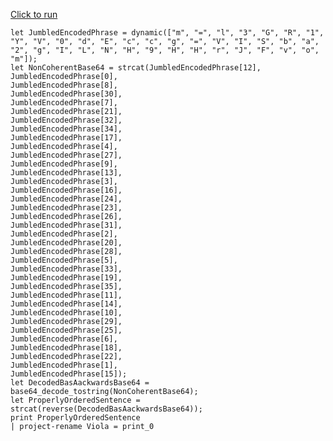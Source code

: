 [Click to run](https://dataexplorer.azure.com/clusters/help/databases/Samples?query=H4sIAAAAAAAEAHWUW2vCQBCF3/0VIU8RLLgbtZXiQy/2IsVKBaGIhHV3UNskK5vUIvTHd2dp04d6Xj6WnJ05M5NMcqqjyUexzsmMS20NmdnWqYqiUWSOpSp2OlnGRdyJ4hEjZ6SMe8YLQzBeGQtGl2EYY4ZusGmyhHuPjDljzVAM2dwL6hNjynhgDJtTgGNMGHeMA8MyinjVvmzlvrOpLW/slhyV9bVvatDzbVW106pOTjW9FHLVaZ1Uuki4QEIKQ86RIAVMBgtLe0gR0AeGSBgyhC4prAyGDKA/rgxmkzBbCscJpynhS5PwRfehP54AHGcKswnYjcCfAG4HViBhBXDQAs5Gwknjbvq/23tL4bnf3Cul3z+VM1WzxetwyEy4ktXWb/Wu3CT/Fv4n1czZPbn8+OyMF83c61Rq+vsdODqQqyiBnm2fae89YK7WV7R39o10febtVUHRYmdz5S1CWNb9BhmyqSlrBQAA)

```kql
let JumbledEncodedPhrase = dynamic(["m", "=", "l", "3", "G", "R", "1", "Y", "V", "0", "d", "E", "c", "c", "g", "=", "V", "I", "S", "b", "a", "2", "g", "I", "L", "N", "H", "9", "H", "H", "r", "J", "F", "v", "o", "m"]);
let NonCoherentBase64 = strcat(JumbledEncodedPhrase[12],
JumbledEncodedPhrase[0],
JumbledEncodedPhrase[8],
JumbledEncodedPhrase[30],
JumbledEncodedPhrase[7],
JumbledEncodedPhrase[21],
JumbledEncodedPhrase[32],
JumbledEncodedPhrase[34],
JumbledEncodedPhrase[17],
JumbledEncodedPhrase[4],
JumbledEncodedPhrase[27],
JumbledEncodedPhrase[9],
JumbledEncodedPhrase[13],
JumbledEncodedPhrase[3],
JumbledEncodedPhrase[16],
JumbledEncodedPhrase[24],
JumbledEncodedPhrase[23],
JumbledEncodedPhrase[26],
JumbledEncodedPhrase[31],
JumbledEncodedPhrase[2],
JumbledEncodedPhrase[20],
JumbledEncodedPhrase[28],
JumbledEncodedPhrase[5],
JumbledEncodedPhrase[33],
JumbledEncodedPhrase[19],
JumbledEncodedPhrase[35],
JumbledEncodedPhrase[11],
JumbledEncodedPhrase[14],
JumbledEncodedPhrase[10],
JumbledEncodedPhrase[29],
JumbledEncodedPhrase[25],
JumbledEncodedPhrase[6],
JumbledEncodedPhrase[18],
JumbledEncodedPhrase[22],
JumbledEncodedPhrase[1],
JumbledEncodedPhrase[15]);
let DecodedBasAackwardsBase64 = base64_decode_tostring(NonCoherentBase64);
let ProperlyOrderedSentence = strcat(reverse(DecodedBasAackwardsBase64));
print ProperlyOrderedSentence
| project-rename Viola = print_0
```